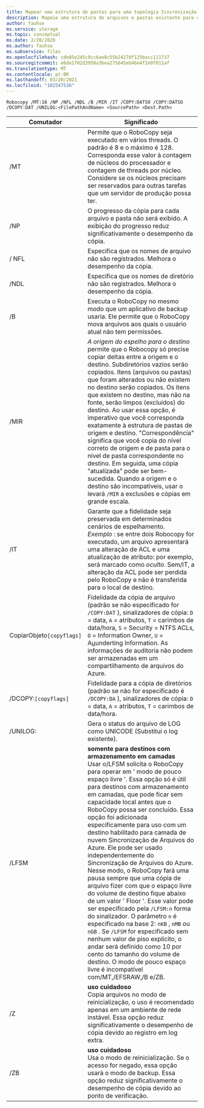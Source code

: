 ```yaml
---
title: Mapear uma estrutura de pastas para uma topologia Sincronização de Arquivos do Azure
description: Mapeie uma estrutura de arquivos e pastas existente para compartilhamentos de arquivos do Azure para uso com Sincronização de Arquivos do Azure. Um bloco de texto comum, compartilhado entre documentos de migração.
author: fauhse
ms.service: storage
ms.topic: conceptual
ms.date: 2/20/2020
ms.author: fauhse
ms.subservice: files
ms.openlocfilehash: cde85e245c8cc6ae8c55b24270f125bacc111737
ms.sourcegitcommit: e6de1702d3958a3bea275645eb46e4f2e0f011af
ms.translationtype: MT
ms.contentlocale: pt-BR
ms.lasthandoff: 03/20/2021
ms.locfileid: "102547536"
---
```

```console
Robocopy /MT:16 /NP /NFL /NDL /B /MIR /IT /COPY:DATSO /COPY:DATSO /DCOPY:DAT /UNILOG:<FilePathAndName> <SourcePath> <Dest.Path> 
```

| Comutador              | Significado |
|---------------------|---------|
| /MT                 | Permite que o RoboCopy seja executado em vários threads. O padrão é 8 e o máximo é 128. Corresponda esse valor à contagem de núcleos do processador e contagem de threads por núcleo. Considere se os núcleos precisam ser reservados para outras tarefas que um servidor de produção possa ter. |
| /NP                 | O progresso da cópia para cada arquivo e pasta não será exibido. A exibição do progresso reduz significativamente o desempenho da cópia. |
| / NFL                | Especifica que os nomes de arquivo não são registrados. Melhora o desempenho da cópia. |
| /NDL                | Especifica que os nomes de diretório não são registrados. Melhora o desempenho da cópia. |
| /B                  | Executa o RoboCopy no mesmo modo que um aplicativo de backup usaria. Ele permite que o RoboCopy mova arquivos aos quais o usuário atual não tem permissões. |
| /MIR                | *A origem do espelho para o destino* permite que o Robocopy só precise copiar deltas entre a origem e o destino. Subdiretórios vazios serão copiados. Itens (arquivos ou pastas) que foram alterados ou não existem no destino serão copiados. Os itens que existem no destino, mas não na fonte, serão limpos (excluídos) do destino. Ao usar essa opção, é imperativo que você corresponda exatamente à estrutura de pastas de origem e destino. "Correspondência" significa que você copia do nível correto de origem e de pasta para o nível de pasta correspondente no destino. Em seguida, uma cópia "atualizada" pode ser bem-sucedida. Quando a origem e o destino são incompatíveis, usar o levará `/MIR` a exclusões e cópias em grande escala. |
| /IT                 | Garante que a fidelidade seja preservada em determinados cenários de espelhamento. </br>*Exemplo* : se entre dois Robocopy for executado, um arquivo apresentará uma alteração de ACL e uma atualização de atributo: por exemplo, será marcado como *oculto*. Sem/IT, a alteração da ACL pode ser perdida pelo RoboCopy e não é transferida para o local de destino. |
|CopiarObjeto`[copyflags]`  | Fidelidade da cópia de arquivo (padrão se não especificado for `/COPY:DAT` ), sinalizadores de cópia: `D` = data, `A` = atributos, `T` = carimbos de data/hora, `S` = Security = NTFS ACLs, `O` = Information Owner, `U` = A<u>u</u>underting Information. As informações de auditoria não podem ser armazenadas em um compartilhamento de arquivos do Azure. |
| /DCOPY:`[copyflags]`| Fidelidade para a cópia de diretórios (padrão se não for especificado é `/DCOPY:DA` ), sinalizadores de cópia: `D` = data, `A` = atributos, `T` = carimbos de data/hora. |
| /UNILOG:<file name> | Gera o status do arquivo de LOG como UNICODE (Substitui o log existente). |
| /LFSM               | **somente para destinos com armazenamento em camadas** </br>Usar o/LFSM solicita o RoboCopy para operar em ' modo de pouco espaço livre '. Essa opção só é útil para destinos com armazenamento em camadas, que pode ficar sem capacidade local antes que o RoboCopy possa ser concluído. Essa opção foi adicionada especificamente para uso com um destino habilitado para camada de nuvem Sincronização de Arquivos do Azure. Ele pode ser usado independentemente do Sincronização de Arquivos do Azure. Nesse modo, o RoboCopy fará uma pausa sempre que uma cópia de arquivo fizer com que o espaço livre do volume de destino fique abaixo de um valor ' Floor '. Esse valor pode ser especificado pela `/LFSM:n` forma do sinalizador. O parâmetro `n` é especificado na base 2: `nKB` , `nMB` ou `nGB` . Se `/LFSM` for especificado sem nenhum valor de piso explícito, o andar será definido como 10 por cento do tamanho do volume de destino. O modo de pouco espaço livre é incompatível com/MT,/EFSRAW,/B e/ZB. |
| /Z                  | **uso cuidadoso** </br>Copia arquivos no modo de reinicialização, o uso é recomendado apenas em um ambiente de rede instável. Essa opção reduz significativamente o desempenho de cópia devido ao registro em log extra. |
| /ZB                 | **uso cuidadoso** </br>Usa o modo de reinicialização. Se o acesso for negado, essa opção usará o modo de backup. Essa opção reduz significativamente o desempenho de cópia devido ao ponto de verificação. |
   